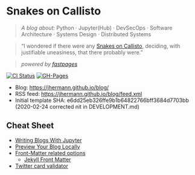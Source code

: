 [//]: # (This template replaces README.md when someone creates a new repo with the fastpages template.)

# Snakes on Callisto

> *A blog about:* Python · Jupyter(Hub) · DevSecOps · Software Architecture · Systems Design · Distributed Systems

> “I wondered if there were any [Snakes on Callisto](https://www.goodreads.com/book/show/3880793-lankar-of-callisto), deciding, with justifiable uneasiness, that there probably were.”

> _powered by [fastpages](https://github.com/fastai/fastpages)_

[![CI Status](https://github.com/jhermann/blog/workflows/CI/badge.svg)](https://github.com/jhermann/blog/actions?query=workflow%3ACI)
[![GH-Pages](https://github.com/jhermann/blog/workflows/GH-Pages%20Status/badge.svg)](https://github.com/jhermann/blog/actions?query=workflow%3A%22GH-Pages+Status%22)

 * Blog: https://jhermann.github.io/blog/
 * RSS feed: https://jhermann.github.io/blog/feed.xml
 * Initial template SHA: e6dd25eb326ffe9b1b64822766bff3684d7703bb (2020-02-24 corrected nit in DEVELOPMENT.md)

## Cheat Sheet

 * [Writing Blogs With Jupyter](https://github.com/fastai/fastpages#writing-blog-posts-with-jupyter)
 * [Preview Your Blog Locally](DEVELOPMENT.md)
 * [Front-Matter related options](https://github.com/fastai/fastpages#front-matter-related-options)
   * [Jekyll Front Matter](https://jekyllrb.com/docs/front-matter/)
 * [Twitter card validator](https://cards-dev.twitter.com/validator)
